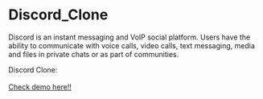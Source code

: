 # Discord_Clone
Discord is an instant messaging and VoIP social platform. Users have the ability to communicate with voice calls, video calls, text messaging, media and files in private chats or as part of communities.

Discord Clone:
<br/>
<br/>
<a href="https://discordc.vercel.app/" target="_blank" >Check demo here!!</a>
